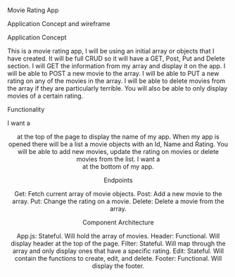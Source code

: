 Movie Rating App


Application Concept and wireframe

Application Concept

This is a movie rating app, I will be using an initial array or objects that I have created. It will be full CRUD so it will have a GET, Post, Put and Delete section. I will GET the information from my array and display it on the app. I will be able to POST a new movie to the array. I will be able to PUT a new rating on any of the movies in the array. I will be able to delete movies from the array if they are particularly terrible. You will also be able to only display movies of a certain rating.

Functionality

I want a <Header> at the top of the page to display the name of my app. When my app is opened there will be a list a movie objects with an Id, Name and Rating. You will be able to add new movies, update the rating on movies or delete movies from the list.
I want a <Footer> at the bottom of my app.

Endpoints

Get: Fetch current array of movie objects.
Post: Add a new movie to the array.
Put: Change the rating on a movie.
Delete: Delete a movie from the array.

Component Architecture

App.js: Stateful. Will hold the array of movies.
Header: Functional. Will display header at the top of the page.
Filter: Stateful. Will map through the array and only display ones that have a specific rating.
Edit: Stateful. Will contain the functions to create, edit, and delete.
Footer: Functional. Will display the footer.




